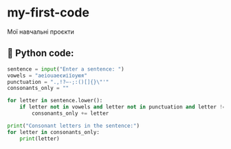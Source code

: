 # my-first-code
Мої навчальні проєкти 


## 🧠 Python code:

```python
sentence = input("Enter a sentence: ")
vowels = "aeiouаеєиіїоуюя"
punctuation = ".,!?—-;:()[]{}\"'"
consonants_only = ""

for letter in sentence.lower():
    if letter not in vowels and letter not in punctuation and letter != " ":
        consonants_only += letter

print("Consonant letters in the sentence:")
for letter in consonants_only:
    print(letter)
